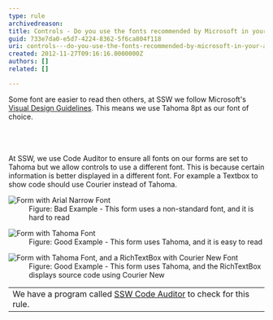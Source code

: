 ```yaml
---
type: rule
archivedreason: 
title: Controls - Do you use the fonts recommended by Microsoft in your application? (Windows Forms Only)
guid: 733e7da0-e5d7-4224-8362-5f6ca804f118
uri: controls---do-you-use-the-fonts-recommended-by-microsoft-in-your-application-windows-forms-only
created: 2012-11-27T09:16:16.0000000Z
authors: []
related: []

---
```



<p>Some font are easier to read then others, at SSW we follow Microsoft's <a href="http&#58;//www.ssw.com.au/ssw/Redirect/Microsoft/MSDNInterfaceText.htm">Visual Design Guidelines</a>. This means we use Tahoma 8pt as our font of choice.</p>
<br><excerpt class='endintro'></excerpt><br>
​<div>At SSW, we use Code Auditor to ensure all fonts on our forms are set to Tahoma but we allow controls to use a different font. This is because certain information is better displayed in a different font. For example a Textbox to show code should use Courier instead of Tahoma.</div>
<dl class="badImage"><dt><img alt="Form with Arial Narrow Font" src="http&#58;//www.ssw.com.au/ssw/Standards/Rules/Images/FontBadArialNarrow.gif" /></dt>
<dd>Figure&#58; Bad Example - This form uses a non-standard font, and it is hard to read</dd></dl>
<dl class="goodImage"><dt><img alt="Form with Tahoma Font" src="http&#58;//www.ssw.com.au/ssw/Standards/Rules/Images/FontGoodTahoma.gif" /></dt>
<dd>Figure&#58; Good Example - This form uses Tahoma, and it is easy to read</dd></dl>
<dl class="goodImage"><dt><img alt="Form with Tahoma Font, and a RichTextBox with Courier New Font" src="http&#58;//www.ssw.com.au/ssw/Standards/Rules/Images/FontCourierNew.gif" /></dt>
<dd>Figure&#58; Good Example - This form uses Tahoma, and the RichTextBox displays source code using Courier New</dd></dl>
<table class="clsSSWProductTable" cellspacing="2" summary="Code Auditor" cellpadding="2"><tbody><tr><td>We have a program called <a href="http&#58;//www.ssw.com.au/ssw/CodeAuditor/Rules.aspx#VBFont">SSW Code Auditor</a> to check for this rule.</td></tr></tbody></table>



